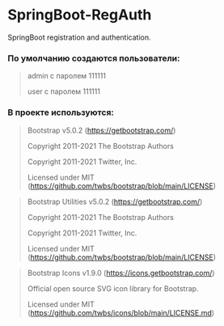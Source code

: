 # SpringBoot-RegAuth

SpringBoot registration and authentication.

### По умолчанию создаются пользователи:
>
> admin с паролем 111111
> 
> user с паролем 111111

### В проекте используются:
>
> Bootstrap v5.0.2 (https://getbootstrap.com/)
>
> Copyright 2011-2021 The Bootstrap Authors
>
> Copyright 2011-2021 Twitter, Inc.
>
> Licensed under MIT (https://github.com/twbs/bootstrap/blob/main/LICENSE)

> Bootstrap Utilities v5.0.2 (https://getbootstrap.com/)
> 
> Copyright 2011-2021 The Bootstrap Authors
> 
> Copyright 2011-2021 Twitter, Inc.
> 
> Licensed under MIT (https://github.com/twbs/bootstrap/blob/main/LICENSE)

> Bootstrap Icons v1.9.0 (https://icons.getbootstrap.com/)
>
> Official open source SVG icon library for Bootstrap.
>
> Licensed under MIT (https://github.com/twbs/icons/blob/main/LICENSE.md)

